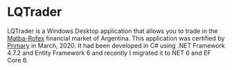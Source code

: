 # LQTrader
LQTrader is a Windows Desktop application that allows you to trade in the [Matba-Rofex](https://www.matbarofex.com.ar/) financial market of Argentina. This application was certified by [Primary](https://primary.com.ar/) in March, 2020.
It had been developed in C# using .NET Framework 4.7.2 and Entity Framework 6 and recently I migrated it to NET 6 and EF Core 6.

